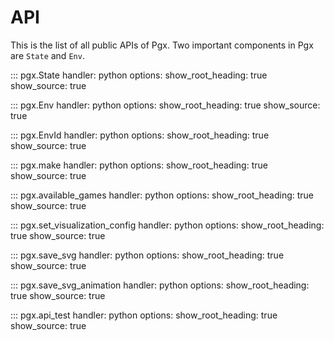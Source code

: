 # API

This is the list of all public APIs of Pgx.
Two important components in Pgx are `State` and `Env`.


::: pgx.State
    handler: python
    options:
      show_root_heading: true
      show_source: true

::: pgx.Env
    handler: python
    options:
      show_root_heading: true
      show_source: true

::: pgx.EnvId
    handler: python
    options:
      show_root_heading: true
      show_source: true

::: pgx.make
    handler: python
    options:
      show_root_heading: true
      show_source: true

::: pgx.available_games
    handler: python
    options:
      show_root_heading: true
      show_source: true

::: pgx.set_visualization_config
    handler: python
    options:
      show_root_heading: true
      show_source: true

::: pgx.save_svg
    handler: python
    options:
      show_root_heading: true
      show_source: true

::: pgx.save_svg_animation
    handler: python
    options:
      show_root_heading: true
      show_source: true

::: pgx.api_test
    handler: python
    options:
      show_root_heading: true
      show_source: true

